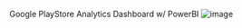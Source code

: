 Google PlayStore Analytics Dashboard w/ PowerBI
![image](https://github.com/rashedulkabir730/google_analytic_dash/assets/108596917/2788cd5b-f58f-42a5-8f3f-6bd3e2a26d1e)
